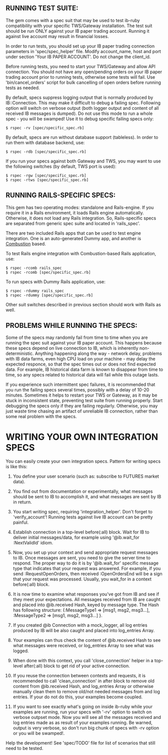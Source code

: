 ## RUNNING TEST SUITE:

The gem comes with a spec suit that may be used to test ib-ruby compatibility
with your specific TWS/Gateway installation. The test suit should be run ONLY
against your IB paper trading account. Running it against live account may result
in financial losses.

In order to run tests, you should set up your IB paper trading connection parameters
in 'spec/spec_helper' file. Modify account_name, host and port under section
'Your IB PAPER ACCOUNT'. Do not change the client_id.

Before running tests, you need to start your TWS/Gateway and allow API connection.
You should not have any open/pending orders on your IB paper trading account prior
to running tests, otherwise some tests will fail. Use 'bin/cancel_orders' script for
bulk cancelling of open orders before running tests as needed.

By default, specs suppress logging output that is normally produced by IB::Connection.
This may make it difficult to debug a failing spec. Following option will switch on verbose
output (both logger output and content of all received IB messages is dumped). Do not use
this mode to run a whole spec - you will be swamped! Use it to debug specific failing specs
only:

    $ rspec -rv [spec/specific_spec.rb]

By default, specs are run without database support (tableless). In order to run them
with database backend, use:

    $ rspec -rdb [spec/specific_spec.rb]

If you run your specs against both Gateway and TWS, you may want to use the following
switches (by default, TWS port is used):

    $ rspec -rgw [spec/specific_spec.rb]
    $ rspec -rtws [spec/specific_spec.rb]

## RUNNING RAILS-SPECIFIC SPECS:

This gem has two operating modes: standalone and Rails-engine. If you require it in a
Rails environment, it loads Rails engine automatically. Otherwise, it does not load any
Rails integration. So, Rails-specific specs are separated from generic spec suite and
located in 'rails_spec'. 

There are two included Rails apps that can be used to test engine integration. One is
an auto-generated Dummy app, and another is [Combustion](https://github.com/freelancing-god/combustion) based.

To test Rails engine integration with Combustion-based Rails application, use:

    $ rspec -rcomb rails_spec
    $ rspec -rcomb [spec/specific_spec.rb]

To run specs with Dummy Rails application, use:

    $ rspec -rdummy rails_spec
    $ rspec -rdummy [spec/specific_spec.rb]

Other suit switches described in previous section should work with Rails as well.    

## PROBLEMS WHILE RUNNING THE SPECS:

Some of the specs may randomly fail from time to time when you are running the spec suit 
against your IB paper account. This happens because these specs depend on live connection
to IB, which is inherently non-deterministic. Anything happening along the way - network
delay, problems with IB data farms, even high CPU load on your machine - may delay the
expected responce, so that the spec times out or does not find expected data. For example,
IB historical data farm is known to disappear from time to time, so any specs related to
historical data will fail while this outage lasts. 

If you experience such intermittent spec failures, it is recommended that you run the 
failing specs several times, possibly with a delay of 10-20 minutes. Sometimes it helps
to restart your TWS or Gateway, as it may be stuck in inconsistent state, preventing
test suite from running properly. Start debugging the specs only if they are failing 
regularly. Otherwise, you may just waste time chasing an artifact of unreliable IB 
connection, rather than some real problem with the specs.   

# WRITING YOUR OWN INTEGRATION SPECS

You can easily create your own integration specs. Pattern for writing specs is like this:

1. You define your user scenario (such as: subscribe to FUTURES market data).

2. You find out from documentation or experimentally, what messages should be sent to
   IB to accomplish it, and what messages are sent by IB in return.

3. You start writing spec, requiring 'integration_helper'. Don't forget to
   'verify_account'! Running tests against live IB account can be pretty painful.

4. Establish connection in a top-level before(:all) block. Wait for IB to deliver
   initial messages/data, for example using '@ib.wait_for :NextValidId' idiom.

5. Now, you set up your context and send appropriate request messages to IB. Once
   messages are sent, you need to give the server time to respond. The proper way
   to do it is by '@ib.wait_for' specific message type that indicates that your
   request was answered. For example, if you send :RequestOpenOrders, then received
   :OpenOrdersEnd will be a sign that your request was processed. Usually, you
   wait_for in a context before(:all) block.

6. It is now time to examine what responses you've got from IB and see if they meet
   your expectations. All messages received from IB are caught and placed into
   @ib.received Hash, keyed by message type. The Hash has following structure:
   {:MessageType1 => [msg1, msg2, msg3...], :MessageType2 => [msg1, msg2, msg3...] }.

7. If you created @ib Connection with a mock_logger, all log entries produced by IB
   will be also caught and placed into log_entries Array.

8. Your examples can thus check the content of @ib.received Hash to see what messages
   were received, or log_entries Array to see what was logged.

9. When done with this context, you call 'close_connection' helper in a top-level
   after(:all) block to get rid of your active connection.

10. If you reuse the connection between contexts and requests, it is recommended to
   call 'clean_connection' in after block to remove old content from @ib.received Hash,
   and log_entries Array or otherwise manually clean them to remove old/not needed
   messages from and log entries. If your do not do this, your examples become coupled.

11. If you want to see exactly what's going on inside ib-ruby while your examples are
    running, run your specs with '-rv' option to switch on verbose outpset mode.
    Now you will see all the messages received and log entries made as as result of
    your examples running. Be warned, output is very verbose, so don't run big chunk of
    specs with -rv option or you will be swamped!.

Help the development!
See 'spec/TODO' file for list of scenarios that still need to be tested.
